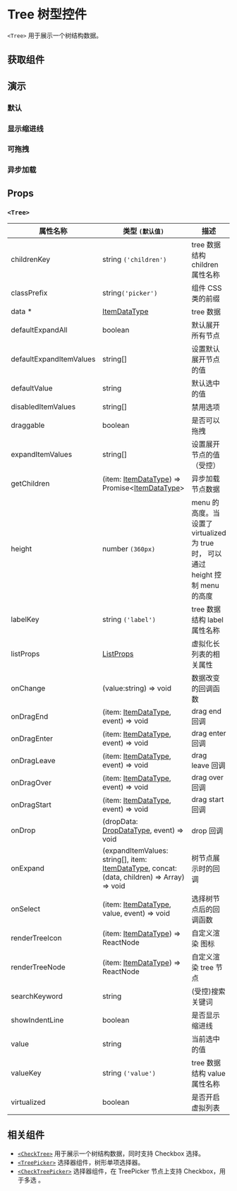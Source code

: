 # Tree 树型控件

`<Tree>` 用于展示一个树结构数据。

## 获取组件

<!--{include:(components/tree/fragments/import.md)}-->

## 演示

### 默认

<!--{include:`basic.md`}-->

### 显示缩进线

<!--{include:`show-indent-line.md`}-->

### 可拖拽

<!--{include:`draggable.md`}-->

### 异步加载

<!--{include:`async.md`}-->

## Props

### `<Tree>`

| 属性名称                | 类型 `(默认值)`                                                                                    | 描述                                                                            |
| ----------------------- | -------------------------------------------------------------------------------------------------- | ------------------------------------------------------------------------------- |
| childrenKey             | string `('children')`                                                                              | tree 数据结构 children 属性名称                                                 |
| classPrefix             | string`('picker')`                                                                                 | 组件 CSS 类的前缀                                                               |
| data \*                 | [ItemDataType][item]                                                                               | tree 数据                                                                       |
| defaultExpandAll        | boolean                                                                                            | 默认展开所有节点                                                                |
| defaultExpandItemValues | string[]                                                                                           | 设置默认展开节点的值                                                            |
| defaultValue            | string                                                                                             | 默认选中的值                                                                    |
| disabledItemValues      | string[]                                                                                           | 禁用选项                                                                        |
| draggable               | boolean                                                                                            | 是否可以拖拽                                                                    |
| expandItemValues        | string[]                                                                                           | 设置展开节点的值（受控）                                                        |
| getChildren             | (item: [ItemDataType][item]) => Promise&lt;[ItemDataType][item]&gt;                                | 异步加载节点数据                                                                |
| height                  | number `(360px)`                                                                                   | menu 的高度。当设置了 virtualized 为 true 时， 可以通过 height 控制 menu 的高度 |
| labelKey                | string `('label')`                                                                                 | tree 数据结构 label 属性名称                                                    |
| listProps               | [ListProps][listprops]                                                                             | 虚拟化长列表的相关属性                                                          |
| onChange                | (value:string) => void                                                                             | 数据改变的回调函数                                                              |
| onDragEnd               | (item: [ItemDataType][item], event) => void                                                        | drag end 回调                                                                   |
| onDragEnter             | (item: [ItemDataType][item], event) => void                                                        | drag enter 回调                                                                 |
| onDragLeave             | (item: [ItemDataType][item], event) => void                                                        | drag leave 回调                                                                 |
| onDragOver              | (item: [ItemDataType][item], event) => void                                                        | drag over 回调                                                                  |
| onDragStart             | (item: [ItemDataType][item], event) => void                                                        | drag start 回调                                                                 |
| onDrop                  | (dropData: [DropDataType][drop], event) => void                                                    | drop 回调                                                                       |
| onExpand                | (expandItemValues: string[], item: [ItemDataType][item], concat:(data, children) => Array) => void | 树节点展示时的回调                                                              |
| onSelect                | (item: [ItemDataType][item], value, event) => void                                                 | 选择树节点后的回调函数                                                          |
| renderTreeIcon          | (item: [ItemDataType][item]) => ReactNode                                                          | 自定义渲染 图标                                                                 |
| renderTreeNode          | (item: [ItemDataType][item]) => ReactNode                                                          | 自定义渲染 tree 节点                                                            |
| searchKeyword           | string                                                                                             | (受控)搜索关键词                                                                |
| showIndentLine          | boolean                                                                                            | 是否显示缩进线                                                                  |
| value                   | string                                                                                             | 当前选中的值                                                                    |
| valueKey                | string `('value')`                                                                                 | tree 数据结构 value 属性名称                                                    |
| virtualized             | boolean                                                                                            | 是否开启虚拟列表                                                                |

<!--{include:(_common/types/item-data-type.md)}-->
<!--{include:(_common/types/list-props.md)}-->
<!--{include:(components/tree/fragments/drop-data-type.md)}-->

## 相关组件

- [`<CheckTree>`](/zh/components/check-tree) 用于展示一个树结构数据，同时支持 Checkbox 选择。
- [`<TreePicker>`](/zh/components/tree-picker) 选择器组件，树形单项选择器。
- [`<CheckTreePicker>`](/zh/components/check-tree-picker) 选择器组件，在 TreePicker 节点上支持 Checkbox，用于多选 。

[listprops]: #code-ts-list-props-code
[item]: #code-ts-item-data-type-code
[drop]: #code-ts-drop-data-type-code
